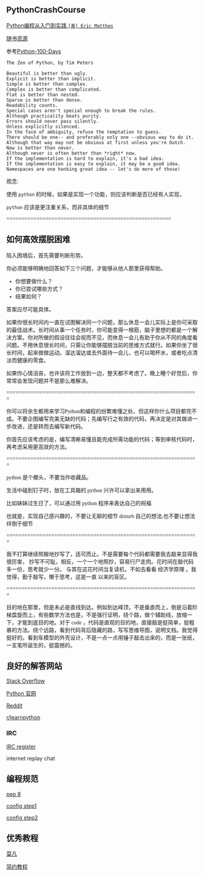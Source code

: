 
## PythonCrashCourse 

[Python编程从入门到实践 `[美] Eric Matthes` ](https://weread.qq.com/web/reader/19532980715c01921954a54)

[随书资源](https://m.ituring.com.cn/book/1861)

参考[Python-100-Days](https://github.com/jackfrued/Python-100-Days)


```
The Zen of Python, by Tim Peters

Beautiful is better than ugly.
Explicit is better than implicit.
Simple is better than complex.
Complex is better than complicated.
Flat is better than nested.
Sparse is better than dense.
Readability counts.
Special cases aren't special enough to break the rules.
Although practicality beats purity.
Errors should never pass silently.
Unless explicitly silenced.
In the face of ambiguity, refuse the temptation to guess.
There should be one-- and preferably only one --obvious way to do it.
Although that way may not be obvious at first unless you're Dutch.
Now is better than never.
Although never is often better than *right* now.
If the implementation is hard to explain, it's a bad idea.
If the implementation is easy to explain, it may be a good idea.
Namespaces are one honking great idea -- let's do more of those!
```

<font face="华文行楷" >

观念:

使用 `python` 的时候，如果是实现一个功能，则应该判断是否已经有人实现，

`python` 应该是更注重关系，而非具体的细节


=======================================================

## 如何高效摆脱困难

陷入困境后，首先需要判断形势。

你必须能够明确地回答如下三个问题，才能够从他人那里获得帮助。

- 你想要做什么？
- 你已尝试哪些方式？
- 结果如何？

答案应尽可能具体。

如果你很长时间内一直在试图解决同一个问题，那么休息一会儿实际上是你可采取的最佳战术。长时间从事一个任务时，你可能变得一根筋，脑子里想的都是一个解决方案。你对所做的假设往往会视而不见，而休息一会儿有助于你从不同的角度看问题。不用休息很长时间，只需让你能够摆脱当前的思维方式就行。如果你坐了很长时间，起来做做运动。溜达溜达或去外面待一会儿，也可以喝杯水，或者吃点清淡而健康的零食。

如果你心情沮丧，也许该将工作放到一边，整天都不考虑了。晚上睡个好觉后，你常常会发现问题并不是那么难解决。


================================================================


你可以将余生都用来学习Python和编程的纷繁难懂之处，但这样你什么项目都完不成。不要企图编写完美无缺的代码；先编写行之有效的代码，再决定是对其做进一步改进，还是转而去编写新代码。

你首先应该考虑的是，编写清晰易懂且能完成所需功能的代码；等到审核代码时，再考虑采用更高效的方法。


================================================================


python 是个榔头，不要当作收藏品。

生活中碰到钉子时，放在工具箱的 python 兴许可以拿出来用用。

比如妹妹过生日了，可以通过用 python 程序来表达自己的祝福

也就是，实现自己感兴趣的，不要让无聊的细节 disturb 自己的想法,也不要让想法绊倒于细节

================================================================

我不打算继续照搬地抄写了，适可而止。不是需要每个代码都需要我去敲来显得我很厉害，
抄写不可耻。相反，一个一个地照抄，容易行尸走肉。花时间在敲代码多一份，思考就少一分。
与其在这花时间当复读机，不如去看看 经济学原理 。我觉得，勤于敲写，懒于思考，这是一直
以来的盲区。

================================================================

目的地在那里，但是未必是直线到达。例如到达峰顶，不是垂直而上，倒是沿着阶梯盘旋而上，有些数学方法也是，不是强行证明，绕个路，做个辅助线，放缩一下，才能到底目的地。对于 code ，代码是直观的目的地，直接敲是挺简单，挺粗暴的方法。绕个远路，看到代码背后隐藏的路，写写思维导图，说明文档。我觉得挺好的。看到车模型的外壳设计，不是一点一点用锤子敲击出来的，而是一张纸，一支笔所诞生的，挺震撼的。

</font>

## 良好的解答网站

[Stack Overflow](https://stackoverflow.com/)

[Python 官网](https://www.python.org/)

[Reddit](https://www.reddit.com/)

[r/learnpython](https://www.reddit.com/r/learnpython/)

### IRC

[IRC register](https://webchat.freenode.net/)

internet replay chat


## 编程规范

[pep 8](https://www.python.org/dev/peps/pep-0008/)

[config step1](https://www.jianshu.com/p/53cd688185af)

[config step2](https://zhuanlan.zhihu.com/p/345806901)

## 优秀教程

[莫凡](https://github.com/MorvanZhou/tutorials)

[简约教程](https://www.w3schools.com/python/default.asp)


